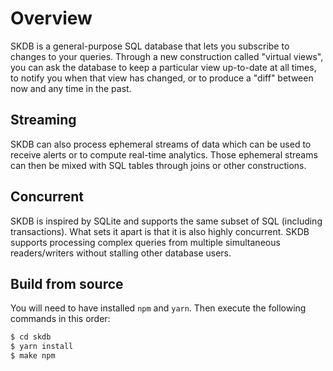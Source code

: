 # Overview
SKDB is a general-purpose SQL database that lets you subscribe to changes to your queries. Through a new construction called "virtual views", you can ask the database to keep a particular view up-to-date at all times, to notify you when that view has changed, or to produce a "diff" between now and any time in the past.

## Streaming
SKDB can also process ephemeral streams of data which can be used to receive alerts or to compute real-time analytics. Those ephemeral streams can then be mixed with SQL tables through joins or other constructions.

## Concurrent
SKDB is inspired by SQLite and supports the same subset of SQL (including transactions). What sets it apart is that it is also highly concurrent. SKDB supports processing complex queries from multiple simultaneous readers/writers without stalling other database users.


## Build from source

You will need to have installed `npm` and `yarn`. Then execute the following
commands in this order:

```sh
$ cd skdb
$ yarn install
$ make npm
```
